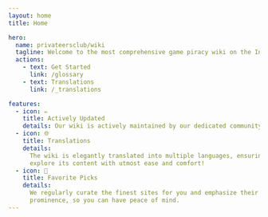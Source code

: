 ```yaml
---
layout: home
title: Home

hero:
  name: privateersclub/wiki
  tagline: Welcome to the most comprehensive game piracy wiki on the Internet.
  actions:
    - text: Get Started
      link: /glossary
    - text: Translations
      link: /_translations

features:
  - icon: ✏️
    title: Actively Updated
    details: Our wiki is actively maintained by our dedicated community members.
  - icon: 🌐
    title: Translations
    details:
      The wiki is elegantly translated into multiple languages, ensuring you can
      explore its content with utmost ease and comfort!
  - icon: 🌟
    title: Favorite Picks
    details:
      We regularly curate the finest sites for you and emphasize their
      prominence, so you can have peace of mind.
---
```

